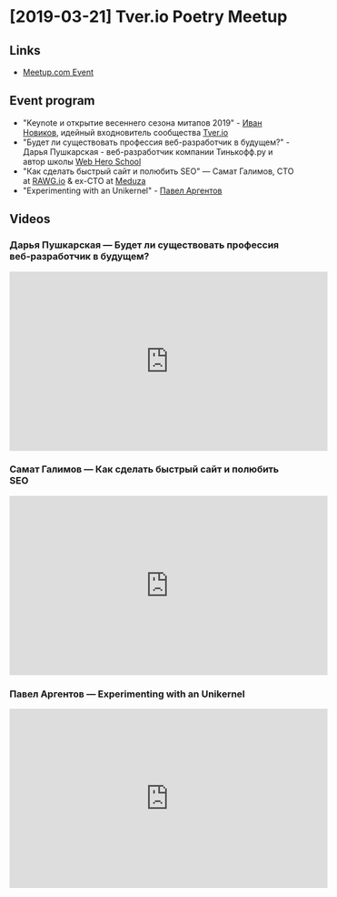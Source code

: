 # [2019-03-21] Tver.io Poetry Meetup

## Links

* [Meetup.com Event](https://www.meetup.com/tverio/events/258900957/)

## Event program

* "Keynote и открытие весеннего сезона митапов 2019" -
  [Иван Новиков](https://github.com/jonny-novikov),
  идейный входновитель сообщества [Tver.io](http://tver.io)
* "Будет ли существовать профессия веб-разработчик в будущем?" -
  Дарья Пушкарская - веб-разработчик компании Тинькофф.ру
  и автор школы [Web Hero School](https://webheroschool.ru/)
* "Как сделать быстрый сайт и полюбить SEO" —
  Самат Галимов, CTO at [RAWG.io](https://RAWG.io) &
  ex-CTO at [Meduza](https://meduza.io/)
* "Experimenting with an Unikernel" -
  [Павел Аргентов](https://github.com/argent-smith)

## Videos

### Дарья Пушкарская — Будет ли существовать профессия веб-разработчик в будущем?

<!-- markdownlint-disable -->
<iframe width="560" height="315" src="https://www.youtube.com/embed/1xerBSAwMEI" frameborder="0" allow="accelerometer; autoplay; encrypted-media; gyroscope; picture-in-picture" allowfullscreen></iframe>
<!-- markdownlint-enable -->

### Самат Галимов — Как сделать быстрый сайт и полюбить SEO

<!-- markdownlint-disable -->
<iframe width="560" height="315" src="https://www.youtube.com/embed/MRAM5ooFfQo" frameborder="0" allow="accelerometer; autoplay; encrypted-media; gyroscope; picture-in-picture" allowfullscreen></iframe>
<!-- markdownlint-enable -->

### Павел Аргентов — Experimenting with an Unikernel

<!-- markdownlint-disable -->
<iframe width="560" height="315" src="https://www.youtube.com/embed/apPFkwxs1Ig" frameborder="0" allow="accelerometer; autoplay; encrypted-media; gyroscope; picture-in-picture" allowfullscreen></iframe>
<!-- markdownlint-enable -->
